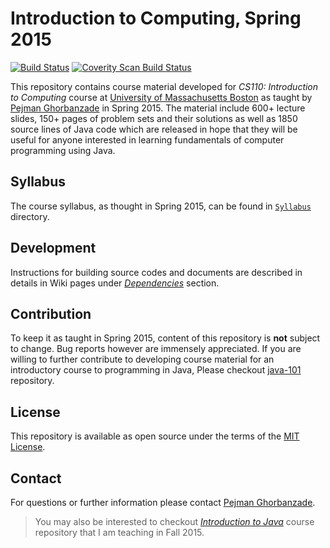 # Introduction to Computing, Spring 2015
[![Build Status](https://secure.travis-ci.org/ghorbanzade/UMB-CS110-2015S.svg?branch=master)](http://travis-ci.org/ghorbanzade/UMB-CS110-2015S)
[![Coverity Scan Build Status](https://img.shields.io/coverity/scan/6146.svg)](https://scan.coverity.com/projects/ghorbanzade-umb-cs110-2015s)

This repository contains course material developed for *CS110: Introduction to Computing* course at [University of Massachusetts Boston] as taught by [Pejman Ghorbanzade] in Spring 2015. The material include 600+ lecture slides, 150+ pages of problem sets and their solutions as well as 1850 source lines of Java code which are released in hope that they will be useful for anyone interested in learning fundamentals of computer programming using Java.

## Syllabus
The course syllabus, as thought in Spring 2015, can be found in [`Syllabus`] directory.

## Development
Instructions for building source codes and documents are described in details in Wiki pages under _[Dependencies]_ section.

## Contribution
To keep it as taught in Spring 2015, content of this repository is **not** subject to change. Bug reports however are immensely appreciated. If you are willing to further contribute to developing course material for an introductory course to programming in Java, Please checkout [java-101] repository.

## License
This repository is available as open source under the terms of the [MIT License].

## Contact
For questions or further information please contact [Pejman Ghorbanzade].

> You may also be interested to checkout _[Introduction to Java]_ course repository that I am teaching in Fall 2015.

[University of Massachusetts Boston]: www.umb.edu
[Pejman Ghorbanzade]: http://www.ghorbanzade.com
[Ross Center for Disability Services]: http://www.umb.edu/academics/vpass/disability
[Math Placement Exam]: http://www.umb.edu/academics/vpass/uac/testing_services/math
[Code of Student Conduct]: http://www.umb.edu/life_on_campus/policies/community/code
[MA130: Precalculus]: http://www.math.umb.edu/courses/course_page.php?id=6
[WISER]: http://www.umb.edu/it/getting_services/wiser
[Introduction to Programming in Java: An Interdisciplinary Approach]: http://introcs.cs.princeton.edu/java/home/
[Dependencies]: https://github.com/ghorbanzade/UMB-CS110-2015S/wiki/Dependencies
[MIT License]: https://github.com/ghorbanzade/UMB-CS110-2015S/blob/master/LICENSE
[`Syllabus`]: https://github.com/ghorbanzade/UMB-CS110-2015S/blob/master/syllabus
[java-101]: https://github.com/ghorbanzade/java-101/
[Introduction to Java]: https://github.com/ghorbanzade/UMB-CS114-2015F/
